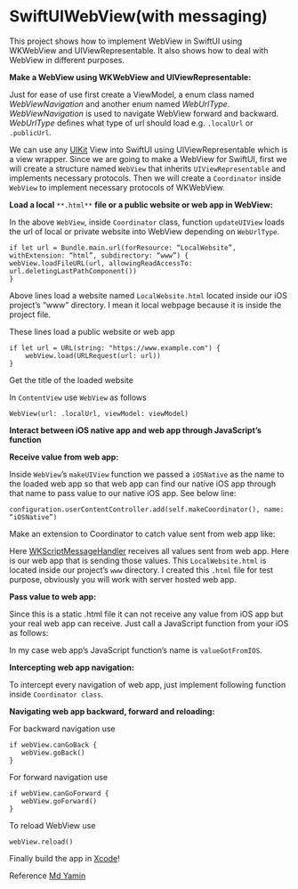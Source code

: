 # SwiftUIWebView(with messaging)
This project shows how to implement WebView in SwiftUI using WKWebView and UIViewRepresentable. It also shows how to deal with WebView in different purposes.

**Make a WebView using WKWebView and UIViewRepresentable:**

Just for ease of use first create a ViewModel, a enum class named  _WebViewNavigation_  and another enum named  _WebUrlType_.  _WebViewNavigation_ is used to navigate WebView forward and backward.  _WebUrlType_ defines what type of url should load e.g.  `.localUrl`  or  `.publicUrl`.

We can use any  [UIKit](https://developer.apple.com/documentation/uikit)  View into SwiftUI using UIViewRepresentable which is a view wrapper. Since we are going to make a WebView for SwiftUI, first we will create a structure named  `WebView`  that inherits  `UIViewRepresentable`  and implements necessary protocols. Then we will create a  `Coordinator`  inside  `WebView`  to implement necessary protocols of WKWebView.

**Load a local** `**.html**` **file or a public website or web app in WebView:**

In the above  `WebView`, inside  `Coordinator`  class, function  `updateUIView`  loads the url of local or private website into WebView depending on  `WebUrlType`.

    if let url = Bundle.main.url(forResource: “LocalWebsite”, withExtension: “html”, subdirectory: “www”) {  
    webView.loadFileURL(url, allowingReadAccessTo: url.deletingLastPathComponent())  
    }

Above lines load a website named  `LocalWebsite.html`  located inside our iOS project’s “www” directory. I mean it local webpage because it is inside the project file.

These lines load a public website or web app

    if let url = URL(string: "https://www.example.com") {  
        webView.load(URLRequest(url: url))  
    }

Get the title of the loaded website

In  `ContentView`  use  `WebView`  as follows

    WebView(url: .localUrl, viewModel: viewModel)

**Interact between iOS native app and web app through JavaScript’s function**

**Receive value from web app:**

Inside  `WebView`’s  `makeUIView`  function we passed a  `iOSNative`  as the name to the loaded web app so that web app can find our native iOS app through that name to pass value to our native iOS app. See below line:

    configuration.userContentController.add(self.makeCoordinator(), name: “iOSNative”)

Make an extension to Coordinator to catch value sent from web app like:

Here  [WKScriptMessageHandler](https://developer.apple.com/documentation/webkit/wkscriptmessagehandler)  receives all values sent from web app. Here is our web app that is sending those values. This  `LocalWebsite.html`  is located inside our project’s  `www`  directory. I created this  `.html`  file for test purpose, obviously you will work with server hosted web app.

**Pass value to web app:**

Since this is a static .html file it can not receive any value from iOS app but your real web app can receive. Just call a JavaScript function from your iOS as follows:

In my case web app’s JavaScript function’s name is  `valueGotFromIOS`.

**Intercepting web app navigation:**

To intercept every navigation of web app, just implement following function inside  `Coordinator class`.

**Navigating web app backward, forward and reloading:**

For backward navigation use

    if webView.canGoBack {  
       webView.goBack()  
    }

For forward navigation use

    if webView.canGoForward {  
       webView.goForward()  
    }

To reload WebView use

    webView.reload()

Finally build the app in [Xcode](https://developer.apple.com/xcode/)!

Reference [Md Yamin](https://medium.com/@mdyamin/swiftui-mastering-webview-5790e686833e)
